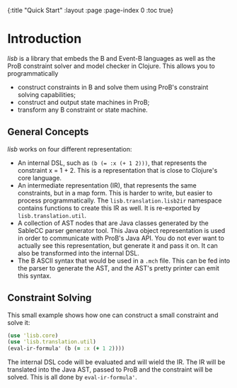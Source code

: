{:title "Quick Start"
 :layout :page
 :page-index 0
 :toc true}


# Introduction

*lisb* is a library that embeds the B and Event-B languages 
as well as the ProB constraint solver and model checker in Clojure.
This allows you to programmatically

- construct constraints in B and solve them using ProB's constraint solving capabilities;
- construct and output state machines in ProB;
- transform any B constraint or state machine.

## General Concepts

*lisb* works on four different representation:

- An internal DSL, such as `(b (= :x (+ 1 2)))`, that represents the constraint x = 1 + 2.
  This is a representation that is close to Clojure's core language.
- An intermediate representation (IR), that represents the same constraints, but in a map form.
  This is harder to write, but easier to process programmatically.
  The `lisb.translation.lisb2ir` namespace contains functions to create this IR as well.
  It is re-exported by `lisb.translation.util`.
- A collection of AST nodes that are Java classes generated by the SableCC parser generator tool.
  This Java object representation is used in order to communicate with ProB's Java API.
  You do not ever want to actually see this representation, but generate it and pass it on.
  It can also be transformed into the internal DSL.
- The B ASCII syntax that would be used in a `.mch` file.
  This can be fed into the parser to generate the AST, and the AST's pretty printer can emit this syntax.

## Constraint Solving

This small example shows how one can construct a small constraint and solve it:

```clj
(use 'lisb.core)
(use 'lisb.translation.util)
(eval-ir-formula' (b (= :x (+ 1 2))))
```

The internal DSL code will be evaluated and will wield the IR.
The IR will be translated into the Java AST, passed to ProB and
the constraint will be solved. This is all done by `eval-ir-formula'`.



